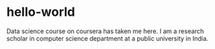 # hello-world
Data science course on coursera has taken me here. I am a research scholar in computer science department at a public university in India. 
